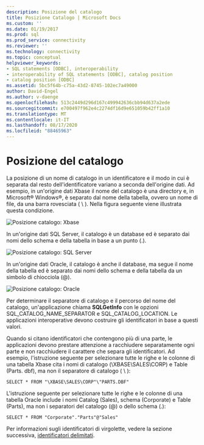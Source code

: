 ```yaml
---
description: Posizione del catalogo
title: Posizione Catalogo | Microsoft Docs
ms.custom: ''
ms.date: 01/19/2017
ms.prod: sql
ms.prod_service: connectivity
ms.reviewer: ''
ms.technology: connectivity
ms.topic: conceptual
helpviewer_keywords:
- SQL statements [ODBC], interoperability
- interoperability of SQL statements [ODBC], catalog position
- catalog position [ODBC]
ms.assetid: 5bc5f64b-c75a-43d2-8745-102ec7a49000
author: David-Engel
ms.author: v-daenge
ms.openlocfilehash: 513c2449d296d167c499942636cbb94d637a2ede
ms.sourcegitcommit: e700497f962e4c2274df16d9e651059b42ff1a10
ms.translationtype: MT
ms.contentlocale: it-IT
ms.lasthandoff: 08/17/2020
ms.locfileid: "88465963"
---
```

# <a name="catalog-position"></a>Posizione del catalogo
La posizione di un nome di catalogo in un identificatore e il modo in cui è separata dal resto dell'identificatore variano a seconda dell'origine dati. Ad esempio, in un'origine dati Xbase il nome del catalogo è una directory e, in Microsoft® Windows®, è separato dal nome della tabella, ovvero un nome di file, da una barra rovesciata ( \\ ). Nella figura seguente viene illustrata questa condizione.  
  
 ![Posizione catalogo: Xbase](../../../odbc/reference/develop-app/media/ch0801.gif "ch0801")  
  
 In un'origine dati SQL Server, il catalogo è un database ed è separato dai nomi dello schema e della tabella in base a un punto (.).  
  
 ![Posizione catalogo: SQL Server](../../../odbc/reference/develop-app/media/ch0802.gif "ch0802")  
  
 In un'origine dati Oracle, il catalogo è anche il database, ma segue il nome della tabella ed è separato dai nomi dello schema e della tabella da un simbolo di chiocciola (@).  
  
 ![Posizione catalogo: Oracle](../../../odbc/reference/develop-app/media/ch0803.gif "ch0803")  
  
 Per determinare il separatore di catalogo e il percorso del nome del catalogo, un'applicazione chiama **SQLGetInfo** con le opzioni SQL_CATALOG_NAME_SEPARATOR e SQL_CATALOG_LOCATION. Le applicazioni interoperative devono costruire gli identificatori in base a questi valori.  
  
 Quando si citano identificatori che contengono più di una parte, le applicazioni devono prestare attenzione a racchiudere separatamente ogni parte e non racchiudere il carattere che separa gli identificatori. Ad esempio, l'istruzione seguente per selezionare tutte le righe e le colonne di una tabella Xbase cita i nomi di catalogo (\XBASE\SALES\CORP) e Table (Parts. dbf), ma non il separatore di catalogo ( \\ ):  
  
```  
SELECT * FROM "\XBASE\SALES\CORP"\"PARTS.DBF"  
```  
  
 L'istruzione seguente per selezionare tutte le righe e le colonne di una tabella Oracle include i nomi Catalog (Sales), schema (Corporate) e Table (Parts), ma non i separatori del catalogo (@) o dello schema (.):  
  
```  
SELECT * FROM "Corporate"."Parts"@"Sales"  
```  
  
 Per informazioni sugli identificatori di virgolette, vedere la sezione successiva, [identificatori delimitati](../../../odbc/reference/develop-app/quoted-identifiers.md).
